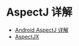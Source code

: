 # AspectJ 详解

* [Android AspectJ 详解](https://juejin.im/post/5d7a049af265da03d1557f42)
* [AspectJX](https://github.com/HujiangTechnology/gradle_plugin_android_aspectjx)
